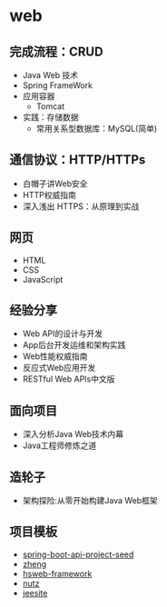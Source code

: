 #  web

##  完成流程：CRUD
-   Java Web 技术
-   Spring FrameWork
-   应用容器
    -   Tomcat
-   实践：存储数据
    -   常用关系型数据库：MySQL(简单)

##  通信协议：HTTP/HTTPs
-   ⽩帽⼦讲Web安全
-   HTTP权威指南
-   深⼊浅出 HTTPS：从原理到实战

##  网页
-   HTML
-   CSS
-   JavaScript

##  经验分享
-   Web API的设计与开发
-   App后台开发运维和架构实践
-   Web性能权威指南
-   反应式Web应⽤开发
-   RESTful Web APIs中⽂版

##  面向项目
-   深入分析Java Web技术内幕
-   Java⼯程师修炼之道

##  造轮子
-   架构探险:从零开始构建Java Web框架

##  项目模板
-   [spring-boot-api-project-seed](https://github.com/lihengming/spring-boot-api-project-seed)
-   [zheng](https://github.com/shuzheng/zheng)
-   [hsweb-framework](https://github.com/hs-web/hsweb-framework)
-   [nutz](http://nutzam.com/index.html)
-   [jeesite](https://gitee.com/thinkgem/jeesite4)